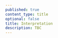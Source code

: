 ```yaml
---
published: true
content_type: title
optional: false
title: Interpretation
description: TBC
---
```

